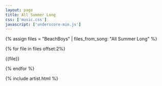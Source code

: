 ```yaml
---
layout: page
title: All Summer Long
css: ['music.css']
javascript: ['underscore-min.js']
---
```


{% assign files = "BeachBoys" | files_from_song: "All Summer Long" %}

{% for file in files offset:2%}
  <p>{{file}}</p>
{% endfor %}

{% include artist.html %}

